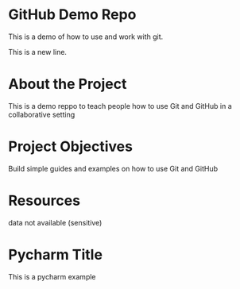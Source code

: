 # GitHub Demo Repo
This is a demo of how to use and work with git.

This is a new line.

# About the Project
This is a demo reppo to teach people how to use Git and GitHub in a collaborative setting

# Project Objectives
Build simple guides and examples on how to use Git and GitHub

# Resources
data not available (sensitive)

# Pycharm Title
This is a pycharm example
